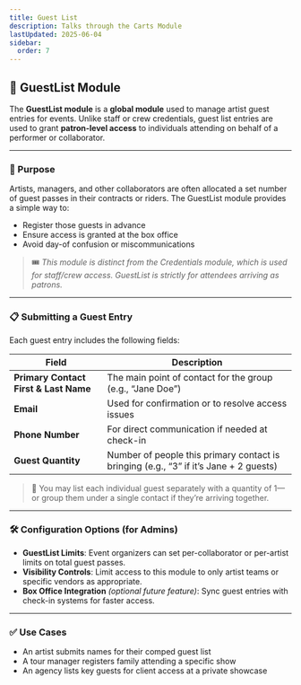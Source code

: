 ```yaml
---
title: Guest List
description: Talks through the Carts Module
lastUpdated: 2025-06-04
sidebar:
  order: 7
---
```


## 🎫 GuestList Module

The **GuestList module** is a **global module** used to manage artist guest entries for events. Unlike staff or crew credentials, guest list entries are used to grant **patron-level access** to individuals attending on behalf of a performer or collaborator.

---

### 🧭 Purpose

Artists, managers, and other collaborators are often allocated a set number of guest passes in their contracts or riders. The GuestList module provides a simple way to:

- Register those guests in advance
- Ensure access is granted at the box office
- Avoid day-of confusion or miscommunications

> 🎟️ _This module is distinct from the Credentials module, which is used for staff/crew access. GuestList is strictly for attendees arriving as patrons._

---

### 📋 Submitting a Guest Entry

Each guest entry includes the following fields:

| Field                                 | Description                                                                           |
| ------------------------------------- | ------------------------------------------------------------------------------------- |
| **Primary Contact First & Last Name** | The main point of contact for the group (e.g., “Jane Doe”)                            |
| **Email**                             | Used for confirmation or to resolve access issues                                     |
| **Phone Number**                      | For direct communication if needed at check-in                                        |
| **Guest Quantity**                    | Number of people this primary contact is bringing (e.g., “3” if it’s Jane + 2 guests) |

> 📝 You may list each individual guest separately with a quantity of 1—or group them under a single contact if they’re arriving together.

---

### 🛠️ Configuration Options (for Admins)

- **GuestList Limits**: Event organizers can set per-collaborator or per-artist limits on total guest passes.
- **Visibility Controls**: Limit access to this module to only artist teams or specific vendors as appropriate.
- **Box Office Integration** _(optional future feature)_: Sync guest entries with check-in systems for faster access.

---

### ✅ Use Cases

- An artist submits names for their comped guest list
- A tour manager registers family attending a specific show
- An agency lists key guests for client access at a private showcase
